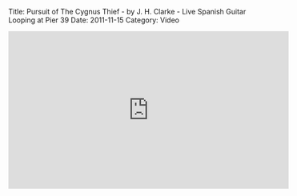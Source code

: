 Title: Pursuit of The Cygnus Thief - by J. H. Clarke - Live Spanish Guitar Looping at Pier 39
Date: 2011-11-15
Category: Video

<iframe width="560" height="315" src="https://www.youtube.com/embed/Am1Iu8V54II" title="YouTube video player" frameborder="0" allow="accelerometer; autoplay; clipboard-write; encrypted-media; gyroscope; picture-in-picture" allowfullscreen></iframe>

